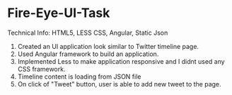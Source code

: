 # Fire-Eye-UI-Task
Technical Info: HTML5, LESS CSS, Angular, Static Json


1) Created an UI application look similar to Twitter timeline page.
2) Used Angular framework to build an application.
3) Implemented Less to make application responsive and I didnt used any CSS framework.
4) Timeline content is loading from JSON file
5) On click of "Tweet" button, user is able to add new tweet to the page.




